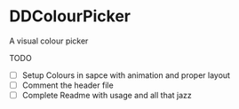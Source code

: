 # DDColourPicker
A visual colour picker 

TODO
- [ ] Setup Colours in sapce with animation and proper layout
- [ ] Comment the header file
- [ ] Complete Readme with usage and all that jazz
